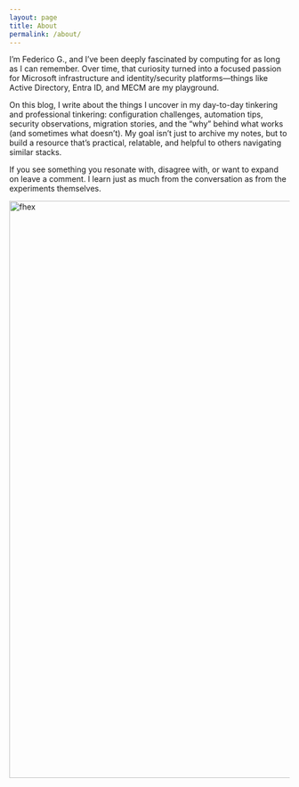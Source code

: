 ```yaml
---
layout: page
title: About
permalink: /about/
---
```


I’m Federico G., and I’ve been deeply fascinated by computing for as long as I can remember. Over time, that curiosity turned into a focused passion for Microsoft infrastructure and identity/security platforms—things like Active Directory, Entra ID, and MECM are my playground.

On this blog, I write about the things I uncover in my day-to-day tinkering and professional tinkering: configuration challenges, automation tips, security observations, migration stories, and the “why” behind what works (and sometimes what doesn’t). My goal isn’t just to archive my notes, but to build a resource that’s practical, relatable, and helpful to others navigating similar stacks.

If you see something you resonate with, disagree with, or want to expand on leave a comment. I learn just as much from the conversation as from the experiments themselves.

<img width="1036" height="1036" alt="fhex" src="https://github.com/user-attachments/assets/96d4adae-27b9-4f32-8a5b-5295e38437e1" />
